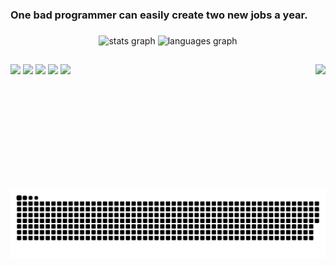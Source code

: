 <h3 align="left">One bad programmer can easily create two new jobs a year.</h3>

###

<div align="center">
  <img src="https://github-readme-rutkuli.vercel.app/api?hide_title=false&hide_rank=false&show_icons=false&include_all_commits=true&count_private=true&disable_animations=false&theme=vision-friendly-dark&locale=en&hide_border=false&username=rutkuli" height="150" alt="stats graph"  />
  <img src="https://github-readme-rutkuli.vercel.app/api/top-langs?locale=en&hide_title=false&layout=compact&card_width=320&langs_count=9&theme=vision-friendly-dark&hide_border=false&username=rutkuli" height="150" alt="languages graph"  />
</div>

##

<div>
	<a href="https://www.youtube.com/watch?v=dQw4w9WgXcQ" target="_blank"><img src="https://img.shields.io/badge/YouTube-FF0000?style=for-the-badge&logo=youtube&logoColor=white" target="_blank"></a>
	<a href="https://instagram.com/rutkuli" target="_blank"><img src="https://img.shields.io/badge/-Instagram-%23E4405F?style=for-the-badge&logo=instagram&logoColor=white" target="_blank"></a>
 	<a href="https://www.twitch.tv/rutkuli" target="_blank"><img src="https://img.shields.io/badge/Twitch-9146FF?style=for-the-badge&logo=twitch&logoColor=white" target="_blank"></a>
	<a href="https://discordapp.com/users/749998774566387742" target="_blank"><img src="https://img.shields.io/badge/Discord-7289DA?style=for-the-badge&logo=discord&logoColor=white" target="_blank"></a> 
	<a href = "mailto:rutkuliofficial@gmail.com"><img src="https://img.shields.io/badge/-Gmail-%23333?style=for-the-badge&logo=gmail&logoColor=white" target="_blank"></a>
	<img align="right" height="200" src="https://user-images.githubusercontent.com/44347946/203125594-2a39d7b3-25f3-4d21-b9ef-bc41f545f0ac.png"  />
</div>
<img src="https://raw.githubusercontent.com/rutkuli/rutkuli/output/github-contribution-grid-snake-dark.svg#gh-dark-mode-only" alt="Snake animation" />

###
